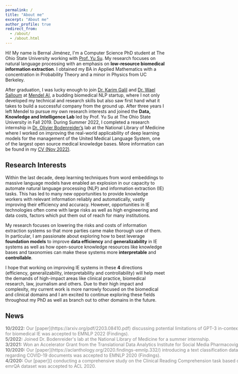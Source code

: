 ```yaml
---
permalink: /
title: "About me"
excerpt: "About me"
author_profile: true
redirect_from: 
  - /about/
  - /about.html
---
```


Hi! My name is Bernal Jiménez, I'm a Computer Science PhD student at The Ohio State University working with [Prof. Yu Su](https://ysu1989.github.io/). My research focuses on natural language processing with an emphasis on **low-resource biomedical information extraction**. I obtained my BA in Applied Mathematics with a concentration in Probability Theory and a minor in Physics from UC Berkeley. 

After graduation, I was lucky enough to join [Dr. Karim Galil](https://www.linkedin.com/in/karim-galil-m-d-83a2b258/) and [Dr. Wael Salloum](https://www.linkedin.com/in/waelsalloum/) at [Mendel AI](https://www.mendel.ai/), a budding biomedical NLP startup, where I not only developed my technical and research skills but also saw first hand what it takes to build a successful company from the ground up. After three years I left Mendel to pursue my own research interests and joined the **Data, Knowledge and Intelligence Lab** led by Prof. Yu Su at The Ohio State University in Fall 2019. During Summer 2022, I completed a research internship in [Dr. Olivier Bodenreider’s](https://www.nlm.nih.gov/research/researchstaff/BodenreiderOlivier.html) lab at the National Library of Medicine where I worked on improving the real-world applicability of deep learning models for the management of the United Medical Language System, one of the largest open source medical knowledge bases. More information can be found in my [CV (Nov 2022)](https://bernaljg.github.io/files/Bernal_Jimenez_CV%20(1).pdf).

## Research Interests

Within the last decade, deep learning techniques from word embeddings to massive language models have enabled an explosion in our capacity to automate natural language processing (NLP) and information extraction (IE) tasks. This has led to many new opportunities to provide knowledge workers with relevant information reliably and automatically, vastly improving their efficiency and accuracy. However, opportunities in IE technologies often come with large risks as well as high engineering and data costs, factors which put them out of reach for many institutions.

My research focuses on lowering the risks and costs of information extraction systems so that more parties came make thorough use of them. In particular, I am passionate about exploring how to best leverage **foundation models** to improve **data efficiency** and **generalizability** in IE systems as well as how open-source knowledge resources like knowledge bases and taxonomies can make these systems more **interpretable** and **controllable**. 

I hope that working on improving IE systems in these **4** directions (efficiency, generalizability, interpretability and controllability) will help meet the demands of high-impact areas like clinical practice, biomedical research, law, journalism and others. Due to their high impact and complexity, my current work is more narrowly focused on the biomedical and clinical domains and I am excited to continue exploring these fields throughout my PhD as well as branch out to other domains in the future. 

## News
<div style="height:200px;width:800px;overflow:auto;color:grey">
<b>10/2022:</b> Our [paper](https://arxiv.org/pdf/2203.08410.pdf) discussing potential limitations of GPT-3 in-context learning for biomedical IE was accepted to EMNLP 2022 (Findings). <br>
<b>5/2022:</b> Joined Dr. Bodenreider's lab at the National Library of Medicine for a summer internship. <br>
<b>3/2021:</b> Won an Accelerator Grant from the Translational Data Analytics Institute for Social Media Pharmacovigilance. <br>
<b>10/2020:</b> Our [paper](https://aclanthology.org/2020.findings-emnlp.332/) introducing a text classification dataset regarding COVID-19 documents was accepted to EMNLP 2020 (Findings). <br>
<b>4/2020:</b> Our [paper]() conducting a comprehensive study on the Clinical Reading Comprehension task based on the emrQA dataset was accepted to ACL 2020. <br>

</div>
